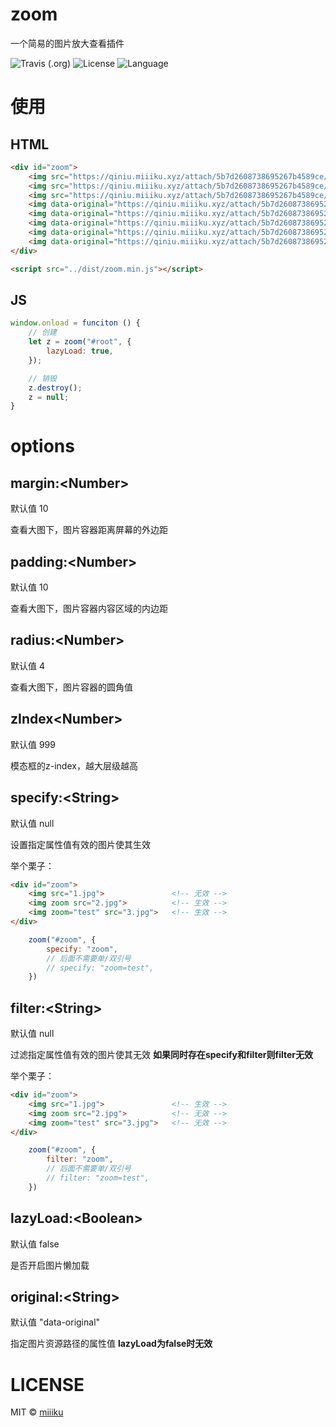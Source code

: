 # zoom
一个简易的图片放大查看插件

![Travis (.org)](https://img.shields.io/travis/miiiku/zoom.svg)
![License](https://img.shields.io/github/license/mashape/apistatus.svg)
![Language](https://img.shields.io/badge/language-JavaScript-orange.svg)

# 使用

## HTML

``` html
<div id="zoom">
    <img src="https://qiniu.miiiku.xyz/attach/5b7d2608738695267b4589ce/IMG_2789.jpg">
    <img src="https://qiniu.miiiku.xyz/attach/5b7d2608738695267b4589ce/IMG_2702.jpg">
    <img src="https://qiniu.miiiku.xyz/attach/5b7d2608738695267b4589ce/IMG_2701.jpg">
    <img data-original="https://qiniu.miiiku.xyz/attach/5b7d2608738695267b4589ce/IMG_2932.jpg">
    <img data-original="https://qiniu.miiiku.xyz/attach/5b7d2608738695267b4589ce/IMG_2670.jpg">
    <img data-original="https://qiniu.miiiku.xyz/attach/5b7d2608738695267b4589ce/IMG_2862.jpg">
    <img data-original="https://qiniu.miiiku.xyz/attach/5b7d2608738695267b4589ce/IMG_2894.jpg">
    <img data-original="https://qiniu.miiiku.xyz/attach/5b7d2608738695267b4589ce/IMG_2861.jpg">
</div>

<script src="../dist/zoom.min.js"></script>
```

## JS

``` js
window.onload = funciton () {
    // 创建
    let z = zoom("#root", {
        lazyLoad: true,
    });

    // 销毁
    z.destroy();
    z = null;
}
```

# options

## **margin:**\<Number\>
默认值 10

查看大图下，图片容器距离屏幕的外边距

## **padding:**\<Number\>
默认值 10

查看大图下，图片容器内容区域的内边距

## **radius:**\<Number\>
默认值 4

查看大图下，图片容器的圆角值

## **zIndex**\<Number\>
默认值 999

模态框的z-index，越大层级越高

## **specify:**\<String\>
默认值 null

设置指定属性值有效的图片使其生效

举个栗子：
``` html
<div id="zoom">
    <img src="1.jpg">               <!-- 无效 -->
    <img zoom src="2.jpg">          <!-- 生效 -->
    <img zoom="test" src="3.jpg">   <!-- 生效 -->
</div>
```

``` js
    zoom("#zoom", {
        specify: "zoom",
        // 后面不需要单/双引号
        // specify: "zoom=test",
    })
```

## **filter:**\<String\>
默认值 null

过滤指定属性值有效的图片使其无效 **如果同时存在specify和filter则filter无效**

举个栗子：
``` html
<div id="zoom">
    <img src="1.jpg">               <!-- 生效 -->
    <img zoom src="2.jpg">          <!-- 无效 -->
    <img zoom="test" src="3.jpg">   <!-- 无效 -->
</div>
```

``` js
    zoom("#zoom", {
        filter: "zoom",
        // 后面不需要单/双引号
        // filter: "zoom=test",
    })
```

## **lazyLoad:**\<Boolean\>
默认值 false

是否开启图片懒加载

## **original:**\<String\>
默认值 "data-original"

指定图片资源路径的属性值 **lazyLoad为false时无效**


# LICENSE

MIT ©️ [miiiku](https://github.com/miiiku)